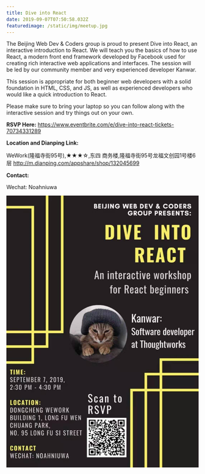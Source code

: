 ```yaml
---
title: Dive into React
date: 2019-09-07T07:50:58.032Z
featuredimage: /static/img/meetup.jpg
---
```

The Beijing Web Dev & Coders group is proud to present Dive into React, an interactive introduction to React. We will teach you the basics of how to use React, a modern front end framework developed by Facebook used for creating rich interactive web applications and interfaces. The session will be led by our community member and very experienced developer Kanwar.

This session is appropriate for both beginner web developers with a solid foundation in HTML, CSS, and JS, as well as experienced developers who would like a quick introduction to React.

Please make sure to bring your laptop so you can follow along with the interactive session and try things out on your own.

**RSVP Here:** 
https://www.eventbrite.com/e/dive-into-react-tickets-70734331289

**Location and Dianping Link:**

WeWork(隆福寺街95号),★★★☆,东四 商务楼,隆福寺街95号龙福文创园1号楼6层 http://m.dianping.com/appshare/shop/132045699

**Contact:**

Wechat: Noahniuwa

![](/static/img/wechatimg644.jpeg)
